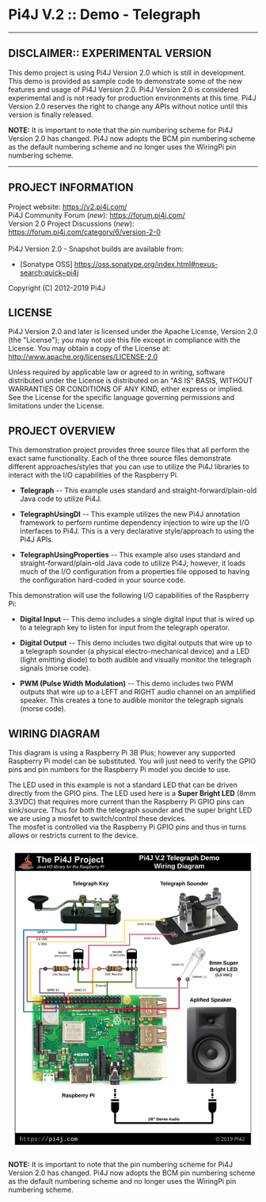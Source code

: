 
 Pi4J V.2 :: Demo - Telegraph
==========================================================================

---

## DISCLAIMER:: EXPERIMENTAL VERSION

  This demo project is using Pi4J Version 2.0 which is still in development. This demo is provided as sample
  code to demonstrate some of the new features and usage of Pi4J Version 2.0.  Pi4J Version 2.0 is considered 
  experimental and is not ready for production environments at this time.  Pi4J Version 2.0 reserves the 
  right to change any APIs without notice until this version is finally released.
  
  **NOTE:** It is important to note that the pin numbering scheme for Pi4J Version 2.0 has changed.
  Pi4J now adopts the BCM pin numbering scheme as the default numbering scheme and no longer uses
  the WiringPi pin numbering scheme.  

---

## PROJECT INFORMATION

  Project website: https://v2.pi4j.com/ <br />
  Pi4J Community Forum (*new*): https://forum.pi4j.com/ <br />
  Version 2.0 Project Discussions (*new*): https://forum.pi4j.com/category/6/version-2-0 <br />
  <br />
  Pi4J Version 2.0 - Snapshot builds are available from:
   *  [Sonatype OSS] https://oss.sonatype.org/index.html#nexus-search;quick~pi4j

  Copyright (C) 2012-2019 Pi4J

## LICENSE

  Pi4J Version 2.0 and later is licensed under the Apache License,
  Version 2.0 (the "License"); you may not use this file except in
  compliance with the License.  You may obtain a copy of the License at:
      http://www.apache.org/licenses/LICENSE-2.0

  Unless required by applicable law or agreed to in writing, software
  distributed under the License is distributed on an "AS IS" BASIS,
  WITHOUT WARRANTIES OR CONDITIONS OF ANY KIND, either express or implied.
  See the License for the specific language governing permissions and
  limitations under the License.


## PROJECT OVERVIEW

  This demonstration project provides three source files that all perform
  the exact same functionality.  Each of the three source files demonstrate
  different approaches/styles that you can use to utilize the Pi4J libraries
  to interact with the I/O capabilities of the Raspberry Pi.

  * **Telegraph** -- This example uses standard and straight-forward/plain-old 
  Java code to utilize Pi4J.

  * **TelegraphUsingDI** -- This example utilizes the new Pi4J annotation 
  framework to perform runtime dependency injection to wire up the I/O
  interfaces to Pi4J.  This is a very declarative style/approach to using
  the Pi4J APIs. 

  * **TelegraphUsingProperties** -- This example also uses standard and 
  straight-forward/plain-old Java code to utilize Pi4J; however, it loads
  much of the I/O configuration from a properties file opposed to having the
  configuration hard-coded in your source code.

  This demonstration will use the following I/O capabilities of the Raspberry Pi:
  
  * **Digital Input**  -- This demo includes a single digital input that is wired
  up to a telegraph key to listen for input from the telegraph operator.
     
  * **Digital Output**  -- This demo includes two digital outputs that wire up to 
  a telegraph sounder (a physical electro-mechanical device) and a LED (light 
  emitting diode) to both audible and visually monitor the telegraph signals (morse
  code). 

  * **PWM (Pulse Width Modulation)** -- This demo includes two PWM outputs that
  wire up to a LEFT and RIGHT audio channel on an amplified speaker.  This creates 
  a tone to audible monitor the telegraph signals (morse code). 

## WIRING DIAGRAM

  This diagram is using a Raspberry Pi 3B Plus; however any supported Raspberry Pi 
  model can be substituted.  You will just need to verify the GPIO pins and pin numbers 
  for the Raspberry Pi model you decide to use.  
  
  The LED used in this example is not a standard LED that can be driven directly from 
  the GPIO pins.  The LED used here is a **Super Bright LED** (8mm 3.3VDC) that requires 
  more current than the Raspberry Pi GPIO pins can sink/source.  Thus for both the telegraph 
  sounder and the super bright LED we are using a mosfet to switch/control these devices.  
  The mosfet is controlled via the Raspberry Pi GPIO pins and thus in turns allows or 
  restricts current to the device. 

  ![wiring-diagram](assets/wiring-diagram.png)


  **NOTE:** It is important to note that the pin numbering scheme for Pi4J Version 2.0 has changed.
  Pi4J now adopts the BCM pin numbering scheme as the default numbering scheme and no longer uses
  the WiringPi pin numbering scheme.  
